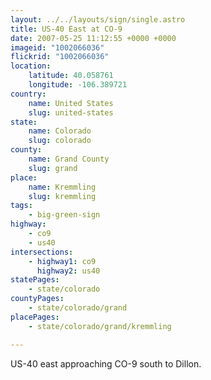 ```yaml
---
layout: ../../layouts/sign/single.astro
title: US-40 East at CO-9
date: 2007-05-25 11:12:55 +0000 +0000
imageid: "1002066036"
flickrid: "1002066036"
location:
    latitude: 40.058761
    longitude: -106.389721
country:
    name: United States
    slug: united-states
state:
    name: Colorado
    slug: colorado
county:
    name: Grand County
    slug: grand
place:
    name: Kremmling
    slug: kremmling
tags:
    - big-green-sign
highway:
    - co9
    - us40
intersections:
    - highway1: co9
      highway2: us40
statePages:
    - state/colorado
countyPages:
    - state/colorado/grand
placePages:
    - state/colorado/grand/kremmling

---
```

US-40 east approaching CO-9 south to Dillon.
